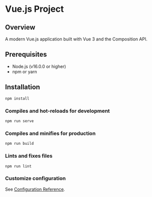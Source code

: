 # Vue.js Project

## Overview
A modern Vue.js application built with Vue 3 and the Composition API.

## Prerequisites
- Node.js (v16.0.0 or higher)
- npm or yarn

## Installation
```
npm install
```

### Compiles and hot-reloads for development
```
npm run serve
```

### Compiles and minifies for production
```
npm run build
```

### Lints and fixes files
```
npm run lint
```

### Customize configuration
See [Configuration Reference](https://cli.vuejs.org/config/).
